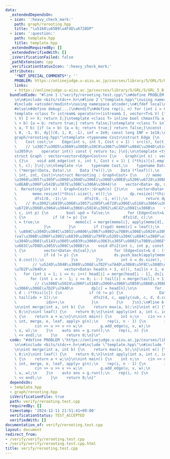 ```yaml
---
data:
  _extendedDependsOn:
  - icon: ':heavy_check_mark:'
    path: graph/rerooting.hpp
    title: "\u5168\u65B9\u4F4D\u6728DP"
  - icon: ':question:'
    path: template.hpp
    title: template.hpp
  _extendedRequiredBy: []
  _extendedVerifiedWith: []
  _isVerificationFailed: false
  _pathExtension: cpp
  _verificationStatusIcon: ':heavy_check_mark:'
  attributes:
    '*NOT_SPECIAL_COMMENTS*': ''
    PROBLEM: https://onlinejudge.u-aizu.ac.jp/courses/library/5/GRL/5/GRL_5_B
    links:
    - https://onlinejudge.u-aizu.ac.jp/courses/library/5/GRL/5/GRL_5_B
  bundledCode: "#line 1 \"verify/rerooting.test.cpp\"\n#define PROBLEM \"https://onlinejudge.u-aizu.ac.jp/courses/library/5/GRL/5/GRL_5_B\"\
    \n\n#include <bits/stdc++.h>\n#line 2 \"template.hpp\"\nusing namespace std;\n\
    #include <atcoder/modint>\nusing namespace atcoder;\n#ifdef local\n#include <debug.hpp>\n\
    #else\n#define debug(...)\n#endif\n#define rep(i, n) for (int i = 0; i < n; i++)\n\
    template <class T> istream& operator>>(istream& I, vector<T>& V) {for (T& X :\
    \ V) I >> X; return I;}\ntemplate <class T> inline bool chmax(T& a, T b) {if (a\
    \ < b) {a = b; return true;} return false;}\ntemplate <class T> inline bool chmin(T&\
    \ a, T b) {if (a > b) {a = b; return true;} return false;}\nconst int dx[](1,\
    \ 0, -1, 0), dy[](0, 1, 0, -1), inf = 2e9; const long INF = 1e18;\n#line 1 \"\
    graph/rerooting.hpp\"\ntemplate <typename Cost>\nstruct Edge {\n    int src, to;\n\
    \    Cost cost;\n    Edge(int s, int t, Cost c = 1) : src(s), to(t), cost(c) {}\n\
    \    // \u30C7\u30D5\u30A9\u30EB\u30C8\u3067\u306F\u884C\u304D\u5148\u3092\u8FD4\
    \u3059\n    operator int() const { return to; }\n};\n\ntemplate <typename Cost>\n\
    struct Graph : vector<vector<Edge<Cost>>> {\n    Graph(int n) : vector<vector<Edge<Cost>>>(n)\
    \ {}\n    void add_edge(int s, int t, Cost c = 1) { (*this)[s].emplace_back(s,\
    \ t, c); }\n};\n\ntemplate <\n    typename Cost,\n    typename Data,\n    Data\
    \ (*merge)(Data, Data),\n    Data (*e)(),\n    Data (*leaf)(),\n    Data (*apply)(Data,\
    \ int, int, Cost)>\nstruct Rerooting : Graph<Cost> {\n    // memo : 0\u3092\u6839\
    \u3068\u3057\u305F\u3068\u304D\u306Ei\u306E\u90E8\u5206\u6728\u306E\u5024(i\u81EA\
    \u8EAB\u306F\u542B\u307E\u308C\u306A\u3044)\n    vector<Data> dp, memo;\n\n  \
    \  Rerooting(int n) : Graph<Cost>::Graph(n) {}\n\n    vector<Data> run() {\n \
    \       memo.resize((*this).size(), e());\n        dp.resize((*this).size());\n\
    \        dfs1(0, -1);\n        dfs2(0, -1, e());\n        return dp;\n    }\n\
    \    // 0\u3092\u6839\u3068\u3057\u305F\u6728\u306E\u5168\u3066\u306E\u90E8\u5206\
    \u6728\u306B\u3064\u3044\u3066\u5024\u3092\u6C42\u3081\u308B\n    void dfs1(int\
    \ c, int p) {\n        bool upd = false;\n        for (Edge<Cost>& d : (*this)[c])\
    \ {\n            if (d != p) {\n                dfs1(d, c);\n                upd\
    \ = true;\n                memo[c] = merge(memo[c], apply(memo[d], d, c, d.cost));\n\
    \            }\n        }\n        if (!upd) memo[c] = leaf();\n    }\n    //\
    \ \u884C\u304D\u304C\u3051\u9806\u3067\u9802\u70B9\u306E\u5024\u3092\u78BA\u5B9A\
    (val\u306B\u306F\u3001\u6839\u306E\u79FB\u52D5\u304C\u884C\u308F\u308C\u308B\u3068\
    \u304D\u3001\u5143\u3005\u6839\u3060\u3063\u305F\u9802\u70B9\u306E\u5024\u304C\
    \u683C\u7D0D\u3055\u308C\u308B)\n    void dfs2(int c, int p, const Data& val)\
    \ {\n        vector<Data> ds{val};\n        for (Edge<Cost>& d : (*this)[c]) {\n\
    \            if (d != p) {\n                ds.push_back(apply(memo[d], d, c,\
    \ d.cost));\n            }\n        }\n        int n = ds.size(), idx = 1;\n \
    \       // \u524D\u304B\u3089\u306E\u7D2F\u7A4D\u3068\u5F8C\u308D\u304B\u3089\u306E\
    \u7D2F\u7A4D\n        vector<Data> head(n + 1, e()), tail(n + 1, e());\n     \
    \   for (int i = 1; i <= n; i++) head[i] = merge(head[i - 1], ds[i - 1]);\n  \
    \      for (int i = n - 1; i >= 0; i--) tail[i] = merge(tail[i + 1], ds[i]);\n\
    \        // c\u306E\u5024\u306F\u5168\u3066\u306E\u5B50\u5B6B\u306B\u3064\u3044\
    \u3066\u306E\u7D2F\u7A4D\n        dp[c] = head[n];\n\n        for (Edge<Cost>&\
    \ d : (*this)[c]) {\n            if (d != p) {\n                Data sub = merge(head[idx],\
    \ tail[idx + 1]);\n                dfs2(d, c, apply(sub, c, d, d.cost));\n   \
    \             idx++;\n            }\n        }\n    }\n};\n#line 6 \"verify/rerooting.test.cpp\"\
    \n\nint merge(int a, int b) {\n    return max(a, b);\n}\nint e() {\n    return\
    \ 0;\n}\nint leaf() {\n    return 0;\n}\nint apply(int a, int c, int p, int w)\
    \ {\n    return a + w;\n}\n\nint main() {\n    int n;\n    cin >> n;\n    Rerooting<int,\
    \ int, merge, e, leaf, apply> g(n);\n    rep(i, n - 1) {\n        int u, v, w;\n\
    \        cin >> u >> v >> w;\n        g.add_edge(u, v, w);\n        g.add_edge(v,\
    \ u, w);\n    }\n    auto ans = g.run();\n    rep(i, n) {\n        cout << ans[i]\
    \ << endl;\n    }\n    return 0;\n}\n"
  code: "#define PROBLEM \"https://onlinejudge.u-aizu.ac.jp/courses/library/5/GRL/5/GRL_5_B\"\
    \n\n#include <bits/stdc++.h>\n#include \"template.hpp\"\n#include \"graph/rerooting.hpp\"\
    \n\nint merge(int a, int b) {\n    return max(a, b);\n}\nint e() {\n    return\
    \ 0;\n}\nint leaf() {\n    return 0;\n}\nint apply(int a, int c, int p, int w)\
    \ {\n    return a + w;\n}\n\nint main() {\n    int n;\n    cin >> n;\n    Rerooting<int,\
    \ int, merge, e, leaf, apply> g(n);\n    rep(i, n - 1) {\n        int u, v, w;\n\
    \        cin >> u >> v >> w;\n        g.add_edge(u, v, w);\n        g.add_edge(v,\
    \ u, w);\n    }\n    auto ans = g.run();\n    rep(i, n) {\n        cout << ans[i]\
    \ << endl;\n    }\n    return 0;\n}"
  dependsOn:
  - template.hpp
  - graph/rerooting.hpp
  isVerificationFile: true
  path: verify/rerooting.test.cpp
  requiredBy: []
  timestamp: '2024-12-11 21:51:41+09:00'
  verificationStatus: TEST_ACCEPTED
  verifiedWith: []
documentation_of: verify/rerooting.test.cpp
layout: document
redirect_from:
- /verify/verify/rerooting.test.cpp
- /verify/verify/rerooting.test.cpp.html
title: verify/rerooting.test.cpp
---
```


